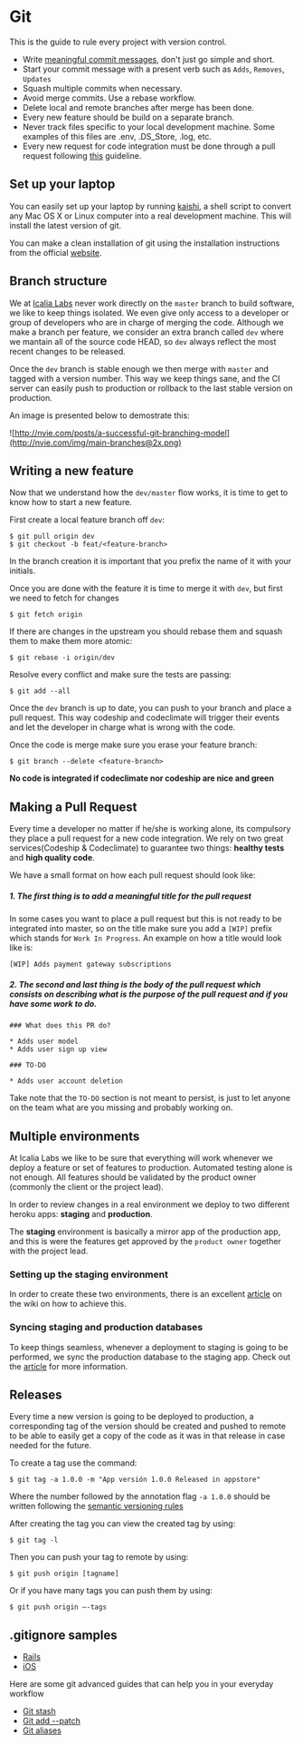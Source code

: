 # Git

This is the guide to rule every project with version control.

* Write [meaningful commit messages](https://about.futurelearn.com/blog/telling-stories-with-your-git-history/), don't just go simple and short.
* Start your commit message with a present verb such as `Adds`, `Removes`, `Updates`
* Squash multiple commits when necessary.
* Avoid merge commits. Use a rebase workflow.
* Delete local and remote branches after merge has been done.
* Every new feature should be build on a separate branch.
* Never track files specific to your local development machine. Some examples of this files are .env, .DS_Store, .log, etc.
* Every new request for code integration must be done through a pull request following [this](#making-a-pull-request) guideline.

## Set up your laptop

You can easily set up your laptop by running [kaishi](https://github.com/IcaliaLabs/kaishi), a shell script to convert any Mac OS X or Linux computer into a real development machine. This will install the latest version of git. 

You can make a clean installation of git using the installation instructions from the official [website](https://git-scm.com/downloads).

## Branch structure

We at [Icalia Labs](http://icalialabs.com) never work directly on the `master` branch to build software, we like to keep things isolated. We even give only access to a developer or group of developers who are in charge of merging the code. Although we make a branch per feature, we consider an extra branch called `dev` where we mantain all of the source code HEAD, so `dev` always reflect the most recent changes to be released.

Once the `dev` branch is stable enough we then merge with `master` and tagged with a version number. This way we keep things sane, and the CI server can easily push to production or rollback to the last stable version on production.

An image is presented below to demostrate this:

![http://nvie.com/posts/a-successful-git-branching-model](http://nvie.com/img/main-branches@2x.png)


## Writing a new feature

Now that we understand how the `dev/master` flow works, it is time to get to know how to start a new feature.

First create a local feature branch off `dev`:

```console
$ git pull origin dev
$ git checkout -b feat/<feature-branch>
```

In the branch creation it is important that you prefix the name of it with your initials.

Once you are done with the feature it is time to merge it with `dev`, but first we need to fetch for changes

```console
$ git fetch origin
```

If there are changes in the upstream you should rebase them and squash them to make them more atomic:

```console
$ git rebase -i origin/dev
```

Resolve every conflict and make sure the tests are passing:

```console
$ git add --all
```

Once the `dev` branch is up to date, you can push to your branch and place a pull request. This way codeship and codeclimate will trigger their events and let the developer in charge what is wrong with the code.

Once the code is merge make sure you erase your feature branch:

```console
$ git branch --delete <feature-branch>
```

**No code is integrated if codeclimate nor codeship are nice and green**

## Making a Pull Request

Every time a developer no matter if he/she is working alone, its compulsory they place a pull request for a new code integration. We rely on two great services(Codeship & Codeclimate) to guarantee two things: **healthy tests**  and  **high quality code**.

We have a small format on how each pull request should look like:

##### 1. The first thing is to add a meaningful title for the pull request

In some cases you want to place a pull request but this is not ready to be integrated into master, so on the title make sure you add a `[WIP]` prefix which stands for `Work In Progress`. An example on how a title would look like is:

```
[WIP] Adds payment gateway subscriptions
```

##### 2. The second and last thing is the body of the pull request which consists on describing what is the purpose of the pull request and if you have some work to do.

```
### What does this PR do?

* Adds user model
* Adds user sign up view

### TO-DO

* Adds user account deletion
```

Take note that the `TO-DO` section is not meant to persist, is just to let anyone on the team what are you missing and probably working on.
 

## Multiple environments

At Icalia Labs we like to be sure that everything will work whenever we deploy a feature or set of features to production. Automated testing alone is not enough. All features should be validated by the product owner (commonly the client or the project lead).

In order to review changes in a real environment we deploy to two different heroku apps: **staging** and **production**.

The **staging** environment is basically a mirror app of the production app, and this is were the features get approved by the `product owner` together with the project lead.

### Setting up the staging environment

In order to create these two environments, there is an excellent [article]() on the wiki on how to achieve this.

### Syncing staging and production databases

To keep things seamless, whenever a deployment to staging is going to be performed, we sync the production database to the staging app. Check out the [article]() for more information.


## Releases

Every time a new version is going to be deployed to production, a corresponding tag of the version should be created and pushed to remote to be able to easily get a copy of the code as it was in that release in case needed for the future.

To create a tag use the command:

```console 
$ git tag -a 1.0.0 -m "App versión 1.0.0 Released in appstore"
```

Where the number followed by the annotation flag `-a 1.0.0` should be written following the [semantic versioning rules](http://semver.org)

After creating the tag you can view the created tag by using:

```console
$ git tag -l
```

Then you can push your tag to remote by using:

```console
$ git push origin [tagname]
```

Or if you have many tags you can push them by using:

```console
$ git push origin —-tags
```

## .gitignore samples

* [Rails](gitignore_rails)
* [iOS](gitignore_ios)


Here are some git advanced guides that can help you in your everyday workflow

- [Git stash](GIT_STASH.md)
- [Git add --patch](GIT_ADD_PATCH.md)
- [Git aliases](GIT_ALIASES.md)
